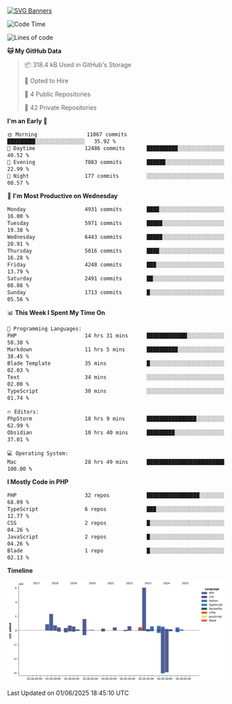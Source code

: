 [![SVG Banners](https://svg-banners.vercel.app/api?type=glitch&text1=Gere_Lajos%F0%9F%92%BB&width=800&height=400)](https://github.com/Akshay090/svg-banners)

<!--START_SECTION:waka-->
![Code Time](http://img.shields.io/badge/Code%20Time-2%2C532%20hrs%2040%20mins-blue)

![Lines of code](https://img.shields.io/badge/From%20Hello%20World%20I%27ve%20Written-18.3%20million%20lines%20of%20code-blue)

**🐱 My GitHub Data** 

> 📦 318.4 kB Used in GitHub's Storage 
 > 
> 💼 Opted to Hire
 > 
> 📜 4 Public Repositories 
 > 
> 🔑 42 Private Repositories 
 > 
**I'm an Early 🐤** 

```text
🌞 Morning                11067 commits       █████████░░░░░░░░░░░░░░░░   35.92 % 
🌆 Daytime                12486 commits       ██████████░░░░░░░░░░░░░░░   40.52 % 
🌃 Evening                7083 commits        ██████░░░░░░░░░░░░░░░░░░░   22.99 % 
🌙 Night                  177 commits         ░░░░░░░░░░░░░░░░░░░░░░░░░   00.57 % 
```
📅 **I'm Most Productive on Wednesday** 

```text
Monday                   4931 commits        ████░░░░░░░░░░░░░░░░░░░░░   16.00 % 
Tuesday                  5971 commits        █████░░░░░░░░░░░░░░░░░░░░   19.38 % 
Wednesday                6443 commits        █████░░░░░░░░░░░░░░░░░░░░   20.91 % 
Thursday                 5016 commits        ████░░░░░░░░░░░░░░░░░░░░░   16.28 % 
Friday                   4248 commits        ███░░░░░░░░░░░░░░░░░░░░░░   13.79 % 
Saturday                 2491 commits        ██░░░░░░░░░░░░░░░░░░░░░░░   08.08 % 
Sunday                   1713 commits        █░░░░░░░░░░░░░░░░░░░░░░░░   05.56 % 
```


📊 **This Week I Spent My Time On** 

```text
💬 Programming Languages: 
PHP                      14 hrs 31 mins      █████████████░░░░░░░░░░░░   50.38 % 
Markdown                 11 hrs 5 mins       ██████████░░░░░░░░░░░░░░░   38.45 % 
Blade Template           35 mins             █░░░░░░░░░░░░░░░░░░░░░░░░   02.03 % 
Text                     34 mins             ░░░░░░░░░░░░░░░░░░░░░░░░░   02.00 % 
TypeScript               30 mins             ░░░░░░░░░░░░░░░░░░░░░░░░░   01.74 % 

🔥 Editors: 
PhpStorm                 18 hrs 9 mins       ████████████████░░░░░░░░░   62.99 % 
Obsidian                 10 hrs 40 mins      █████████░░░░░░░░░░░░░░░░   37.01 % 

💻 Operating System: 
Mac                      28 hrs 49 mins      █████████████████████████   100.00 % 
```

**I Mostly Code in PHP** 

```text
PHP                      32 repos            █████████████████░░░░░░░░   68.09 % 
TypeScript               6 repos             ███░░░░░░░░░░░░░░░░░░░░░░   12.77 % 
CSS                      2 repos             █░░░░░░░░░░░░░░░░░░░░░░░░   04.26 % 
JavaScript               2 repos             █░░░░░░░░░░░░░░░░░░░░░░░░   04.26 % 
Blade                    1 repo              █░░░░░░░░░░░░░░░░░░░░░░░░   02.13 % 
```



**Timeline**

![Lines of Code chart](https://raw.githubusercontent.com/gere-lajos/gere-lajos/main/assets/bar_graph.png)


 Last Updated on 01/06/2025 18:45:10 UTC
<!--END_SECTION:waka-->
